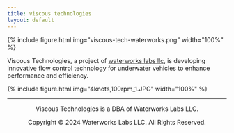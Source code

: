 ```yaml
---
title: viscous technologies
layout: default
---
```


{% include figure.html img="viscous-tech-waterworks.png" width="100%" %}

Viscous Technologies, a project of [waterworks labs llc](https://waterworkslabs.com), is developing innovative flow control technology for underwater vehicles to enhance performance and efficiency.

{% include figure.html img="4knots,100rpm_1.JPG" width="100%" %}

---------
<p style="text-align: center;">Viscous Technologies is a DBA of Waterworks Labs LLC.</p>
<p style="text-align: center;">Copyright © 2024 Waterworks Labs LLC. All Rights Reserved.</p>
<!--- 
{% include figure.html img="primary-logo.jpg" width="20%" %}

{% include figure.html img="4knots,100rpm_1.JPG" width="100%" %}
-->
